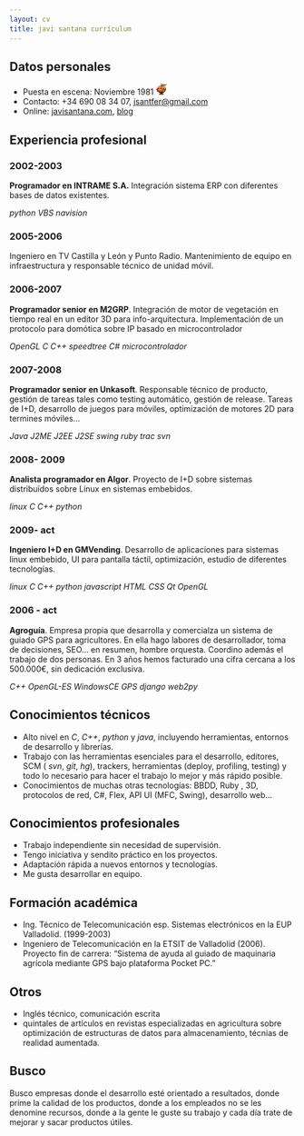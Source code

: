 ```yaml
---
layout: cv
title: javi santana currículum
---
```


<!-- <div class="span-11 colborder"> -->

Datos personales
----------------

 - Puesta en escena: Noviembre 1981 ![Naranjito FTW](naranjito.png)
 - Contacto: +34 690 08 34 07, jsantfer@gmail.com
 - Online: [javisantana.com](http://javisantana.com), [blog](http://blep.blogspot.com)


Experiencia profesional
-----------------------

### 2002-2003
**Programador en INTRAME S.A.** Integración sistema ERP con diferentes bases de datos existentes.

_python_ _VBS_ _navision_

### 2005-2006
Ingeniero en TV Castilla y León y Punto Radio. Mantenimiento de equipo en infraestructura y responsable técnico de unidad móvil.

### 2006-2007
**Programador senior en M2GRP**. Integración de motor de vegetación en tiempo real en un editor 3D para info-arquitectura. Implementación de un protocolo para domótica sobre IP basado en microcontrolador

_OpenGL_ _C_ _C++_ _speedtree_ _C#_ _microcontrolador_

### 2007-2008
**Programador senior en Unkasoft**. Responsable técnico de producto, gestión de tareas tales como testing automático, gestión de release. Tareas de I+D, desarrollo de juegos para móviles, optimización de motores 2D para termines móviles...

_Java_ _J2ME_ _J2EE_ _J2SE_ _swing_ _ruby_ _trac_ _svn_

### 2008- 2009
**Analista programador en Algor**. Proyecto de I+D sobre sistemas distribuídos sobre Linux en sistemas embebidos. 

_linux_ _C_ _C++_ _python_

### 2009- act
**Ingeniero I+D en GMVending**. Desarrollo de aplicaciones para sistemas linux embebido, UI para pantalla táctil, optimización, estudio de diferentes tecnologías.

_linux_ _C_ _C++_ _python_ _javascript_ _HTML_ _CSS_ _Qt_ _OpenGL_

### 2006 - act
**Agroguía**. Empresa propia que desarrolla y comercialza un sistema de guiado GPS para agricultores. En ella hago labores de desarrollador, toma de decisiones, SEO... en resumen, hombre orquesta. Coordino además el trabajo de dos personas. En 3 años hemos facturado una cifra cercana a los 500.000€, sin dedicación exclusiva.

_C++_ _OpenGL-ES_ _WindowsCE_ _GPS_ _django_ _web2py_ 

<!-- </div> -->
<!-- <div class="span-12 last"> -->

Conocimientos técnicos
----------------------
 - Alto nivel en _C_, _C++_, _python_ y _java_, incluyendo herramientas, entornos de desarrollo y librerías.
 - Trabajo con las herramientas esenciales para el desarrollo, editores, SCM ( _svn_, _git_, _hg_), trackers, herramientas (deploy, profiling, testing) y todo lo necesario para hacer el trabajo lo mejor y más rápido posible.
 - Conocimientos de muchas otras tecnologías: BBDD, Ruby , 3D, protocolos de red, C#, Flex, API UI (MFC, Swing), desarrollo web...

Conocimientos profesionales
---------------------------

 - Trabajo independiente sin necesidad de supervisión.
 - Tengo iniciativa y sendito práctico en los proyectos.
 - Adaptación rápida a nuevos entornos y tecnologías.
 - Me gusta desarrollar en equipo.
 

Formación académica
-------------------

 - Ing. Técnico de Telecomunicación esp. Sistemas electrónicos en la EUP Valladolid. (1999-2003)
 - Ingeniero de Telecomunicación en la ETSIT de Valladolid (2006). Proyecto fin de carrera: “Sistema de ayuda al
guiado de maquinaria agrícola mediante GPS bajo plataforma Pocket PC.”

Otros
-----
 - Inglés técnico, comunicación escrita
 - quintales de artículos en revistas especializadas en agricultura sobre optimización de estructuras de datos para almacenamiento, técnias de realidad aumentada.

Busco
-----

Busco empresas donde el desarrollo esté orientado a resultados, donde prime la calidad de los productos, donde a los empleados no se les denomine recursos, donde a la gente le guste su trabajo y cada día trate de mejorar y sacar productos útiles.

<!-- </div> -->


